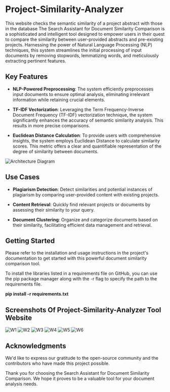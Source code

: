 # Project-Similarity-Analyzer
This website checks the semantic similarity of a project abstract with those in the database
The Search Assistant for Document Similarity Comparison is a sophisticated and intelligent tool designed to empower users in their quest to compare the similarity between user-provided abstracts and pre-existing projects. Harnessing the power of Natural Language Processing (NLP) techniques, this system streamlines the initial processing of input documents by removing stopwords, lemmatizing words, and meticulously extracting pertinent features.

## Key Features

- **NLP-Powered Preprocessing**: The system efficiently preprocesses input documents to ensure optimal analysis, eliminating irrelevant information while retaining crucial elements.

- **TF-IDF Vectorization**: Leveraging the Term Frequency-Inverse Document Frequency (TF-IDF) vectorization technique, the system significantly enhances the accuracy of semantic similarity analysis. This results in more precise comparisons.

- **Euclidean Distance Calculation**: To provide users with comprehensive insights, the system employs Euclidean Distance to calculate similarity scores. This metric offers a clear and quantifiable representation of the degree of similarity between documents.

![Architecture Diagram](https://github.com/christo357/Project-Similarity-Analyzer/assets/135303148/0cafb30a-d271-4ad1-9ff6-0ea4e30b3e82)

## Use Cases

- **Plagiarism Detection**: Detect similarities and potential instances of plagiarism by comparing user-provided content with existing projects.

- **Content Retrieval**: Quickly find relevant projects or documents by assessing their similarity to your query.

- **Document Clustering**: Organize and categorize documents based on their similarity, facilitating efficient data management and retrieval.

## Getting Started

Please refer to the installation and usage instructions in the project's documentation to get started with this powerful document similarity comparison tool.

To install the libraries listed in a requirements file on GitHub, you can use the pip package manager along with the -r flag to specify the path to the requirements file.

**pip install -r requirements.txt**



## Screenshots Of Project-Similarity-Analyzer Tool Website

![W1](https://github.com/christo357/Project-Similarity-Analyzer/assets/135303148/64cd05fe-2b39-451f-952b-134e80906091)
![W2](https://github.com/christo357/Project-Similarity-Analyzer/assets/135303148/7950ca87-d3f0-4da2-9596-f03b415a5424)
![W3](https://github.com/christo357/Project-Similarity-Analyzer/assets/135303148/e625b524-1c15-4760-a0ce-d6fd945203b1)
![W4](https://github.com/christo357/Project-Similarity-Analyzer/assets/135303148/21f86b51-d83b-40d7-be95-0ba3bfcfa461)
![W5](https://github.com/christo357/Project-Similarity-Analyzer/assets/135303148/2d734af9-c5b3-492f-9752-cd74d38902f6)
![W6](https://github.com/christo357/Project-Similarity-Analyzer/assets/135303148/21d38562-76c0-488a-87b6-98b95d806160)


## Acknowledgments

We'd like to express our gratitude to the open-source community and the contributors who have made this project possible.

Thank you for choosing the Search Assistant for Document Similarity Comparison. We hope it proves to be a valuable tool for your document analysis needs.

